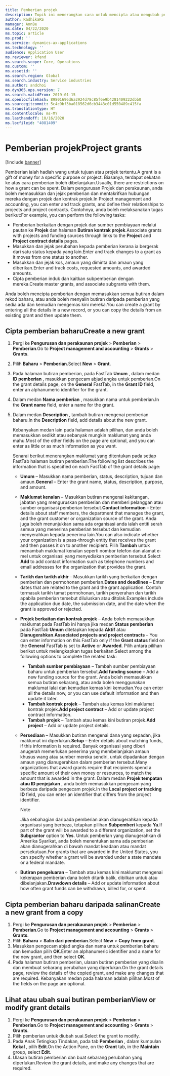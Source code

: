 ```yaml
---
title: Pemberian projek
description: Topik ini menerangkan cara untuk mencipta atau mengubah pemberian.
author: RadhikaRS
manager: AnnBe
ms.date: 04/22/2020
ms.topic: article
ms.prod: ''
ms.service: dynamics-ax-applications
ms.technology: ''
audience: Application User
ms.reviewer: kfend
ms.search.scope: Core, Operations
ms.custom: ''
ms.assetid: ''
ms.search.region: Global
ms.search.industry: Service industries
ms.author: andchoi
ms.dyn365.ops.version: 7
ms.search.validFrom: 2019-01-15
ms.openlocfilehash: 89801696d6a2924d78c85f6e9b4281409222dbb0
ms.sourcegitcommit: 5c4c9bf3ba018562d6cb3443c01d550489c415fa
ms.translationtype: HT
ms.contentlocale: ms-MY
ms.lasthandoff: 10/16/2020
ms.locfileid: "4081409"
---
```

# <a name="project-grants"></a><span data-ttu-id="3d314-103">Pemberian projek</span><span class="sxs-lookup"><span data-stu-id="3d314-103">Project grants</span></span>

[!include [banner](../includes/banner.md)]

<span data-ttu-id="3d314-104">Pemberian ialah hadiah wang untuk tujuan atau projek tertentu.</span><span class="sxs-lookup"><span data-stu-id="3d314-104">A grant is a gift of money for a specific purpose or project.</span></span> <span data-ttu-id="3d314-105">Biasanya, terdapat sekatan ke atas cara pemberian boleh dibelanjakan.</span><span class="sxs-lookup"><span data-stu-id="3d314-105">Usually, there are restrictions on how a grant can be spent.</span></span> <span data-ttu-id="3d314-106">Dalam pengurusan Projek dan perakaunan, anda boleh memasukkan dan jejak pemberian dan mentakrifkan hubungan mereka dengan projek dan kontrak projek.</span><span class="sxs-lookup"><span data-stu-id="3d314-106">In Project management and accounting, you can enter and track grants, and define their relationships to projects and project contracts.</span></span> <span data-ttu-id="3d314-107">Contohnya, anda boleh melaksanakan tugas berikut:</span><span class="sxs-lookup"><span data-stu-id="3d314-107">For example, you can perform the following tasks:</span></span>

- <span data-ttu-id="3d314-108">Pemberian berkaitan dengan projek dan sumber pembiayaan melalui pautan ke **Projek** dan halaman **Butiran kontrak projek**.</span><span class="sxs-lookup"><span data-stu-id="3d314-108">Associate grants with projects and funding sources through links to the **Project** and **Project contract details** pages.</span></span>
- <span data-ttu-id="3d314-109">Masukkan dan jejak perubahan kepada pemberian kerana ia bergerak dari satu status kepada yang lain.</span><span class="sxs-lookup"><span data-stu-id="3d314-109">Enter and track changes to a grant as it moves from one status to another.</span></span>
- <span data-ttu-id="3d314-110">Masukkan dan jejak kos, amaun yang diminta dan amaun yang diberikan.</span><span class="sxs-lookup"><span data-stu-id="3d314-110">Enter and track costs, requested amounts, and awarded amounts.</span></span>
- <span data-ttu-id="3d314-111">Cipta pemberian induk dan kaitkan subpemberian dengan mereka.</span><span class="sxs-lookup"><span data-stu-id="3d314-111">Create master grants, and associate subgrants with them.</span></span>

<span data-ttu-id="3d314-112">Anda boleh mencipta pemberian dengan memasukkan semua butiran dalam rekod baharu, atau anda boleh menyalin butiran daripada pemberian yang sedia ada dan kemudian mengemas kini mereka.</span><span class="sxs-lookup"><span data-stu-id="3d314-112">You can create a grant by entering all the details in a new record, or you can copy the details from an existing grant and then update them.</span></span>

## <a name="create-a-new-grant"></a><span data-ttu-id="3d314-113">Cipta pemberian baharu</span><span class="sxs-lookup"><span data-stu-id="3d314-113">Create a new grant</span></span>

1. <span data-ttu-id="3d314-114">Pergi ke **Pengurusan dan perakaunan projek** \> **Pemberian** \> **Pemberian**.</span><span class="sxs-lookup"><span data-stu-id="3d314-114">Go to **Project management and accounting** \> **Grants** \> **Grants**.</span></span>
2. <span data-ttu-id="3d314-115">Pilih **Baharu** \> **Pemberian**.</span><span class="sxs-lookup"><span data-stu-id="3d314-115">Select **New** \> **Grant**.</span></span>
3. <span data-ttu-id="3d314-116">Pada halaman butiran pemberian, pada FastTab **Umum** , dalam medan **ID pemberian** , masukkan pengecam abjad angka untuk pemberian.</span><span class="sxs-lookup"><span data-stu-id="3d314-116">On the grant details page, on the **General** FastTab, in the **Grant ID** field, enter an alphanumeric identifier for the grant.</span></span>
4. <span data-ttu-id="3d314-117">Dalam medan **Nama pemberian** , masukkan nama untuk pemberian.</span><span class="sxs-lookup"><span data-stu-id="3d314-117">In the **Grant name** field, enter a name for the grant.</span></span>
5. <span data-ttu-id="3d314-118">Dalam medan **Description** , tambah butiran mengenai pemberian baharu.</span><span class="sxs-lookup"><span data-stu-id="3d314-118">In the **Description** field, add details about the new grant.</span></span>

    <span data-ttu-id="3d314-119">Kebanyakan medan lain pada halaman adalah pilihan, dan anda boleh memasukkan sedikit atau sebanyak mungkin maklumat yang anda mahu.</span><span class="sxs-lookup"><span data-stu-id="3d314-119">Most of the other fields on the page are optional, and you can enter as little or as much information as you want.</span></span>

    <span data-ttu-id="3d314-120">Senarai berikut menerangkan maklumat yang ditentukan pada setiap FastTab halaman butiran pemberian:</span><span class="sxs-lookup"><span data-stu-id="3d314-120">The following list describes the information that is specified on each FastTab of the grant details page:</span></span>

    - <span data-ttu-id="3d314-121">**Umum** – Masukkan nama pemberian, status, description, tujuan dan amaun.</span><span class="sxs-lookup"><span data-stu-id="3d314-121">**General** – Enter the grant name, status, description, purpose, and amount.</span></span>
    - <span data-ttu-id="3d314-122">**Maklumat kenalan** – Masukkan butiran mengenai kakitangan, jabatan yang menguruskan pemberian dan memberi pelanggan atau sumber organisasi pemberian tersebut.</span><span class="sxs-lookup"><span data-stu-id="3d314-122">**Contact information** – Enter details about staff members, the department that manages the grant, and the grant customer or organization source of the grant.</span></span> <span data-ttu-id="3d314-123">Anda juga boleh menunjukkan sama ada organisasi anda ialah entiti serah semua yang menerima pemberian tersebut dan kemudian menyerahkan kepada penerima lain.</span><span class="sxs-lookup"><span data-stu-id="3d314-123">You can also indicate whether your organization is a pass-through entity that receives the grant and then passes it on to another recipient.</span></span> <span data-ttu-id="3d314-124">Pilih **Tambah** untuk menambah maklumat kenalan seperti nombor telefon dan alamat e-mel untuk organisasi yang menyediakan pemberian tersebut.</span><span class="sxs-lookup"><span data-stu-id="3d314-124">Select **Add** to add contact information such as telephone numbers and email addresses for the organization that provides the grant.</span></span>
    - <span data-ttu-id="3d314-125">**Tarikh dan tarikh akhir** – Masukkan tarikh yang berkaitan dengan pemberian dan permohonan pemberian.</span><span class="sxs-lookup"><span data-stu-id="3d314-125">**Dates and deadlines** – Enter dates that are related to the grant and the grant application.</span></span> <span data-ttu-id="3d314-126">Contoh termasuk tarikh tamat permohonan, tarikh penyerahan dan tarikh apabila pemberian tersebut diluluskan atau ditolak.</span><span class="sxs-lookup"><span data-stu-id="3d314-126">Examples include the application due date, the submission date, and the date when the grant is approved or rejected.</span></span>
    - <span data-ttu-id="3d314-127">**Projek berkaitan dan kontrak projek** – Anda boleh memasukkan maklumat pada FastTab ini hanya jika medan **Status pemberian** pada FastTab **Umum** ditetapkan kepada **Aktif** atau **Dianugerahkan**.</span><span class="sxs-lookup"><span data-stu-id="3d314-127">**Associated projects and project contracts** – You can enter information on this FastTab only if the **Grant status** field on the **General** FastTab is set to **Active** or **Awarded**.</span></span> <span data-ttu-id="3d314-128">Pilih antara pilihan berikut untuk melengkapkan tugas berkaitan:</span><span class="sxs-lookup"><span data-stu-id="3d314-128">Select among the following options to complete the related task:</span></span>

        - <span data-ttu-id="3d314-129">**Tambah sumber pembiayaan** – Tambah sumber pembiayaan baharu untuk pemberian tersebut.</span><span class="sxs-lookup"><span data-stu-id="3d314-129">**Add funding source** – Add a new funding source for the grant.</span></span> <span data-ttu-id="3d314-130">Anda boleh memasukkan semua butiran sekarang, atau anda boleh menggunakan maklumat lalai dan kemudian kemas kini kemudian.</span><span class="sxs-lookup"><span data-stu-id="3d314-130">You can enter all the details now, or you can use default information and then update it later.</span></span>
        - <span data-ttu-id="3d314-131">**Tambah kontrak projek** – Tambah atau kemas kini maklumat kontrak projek.</span><span class="sxs-lookup"><span data-stu-id="3d314-131">**Add project contract** – Add or update project contract information.</span></span>
        - <span data-ttu-id="3d314-132">**Tambah projek** – Tambah atau kemas kini butiran projek.</span><span class="sxs-lookup"><span data-stu-id="3d314-132">**Add project** – Add or update project details.</span></span>

    - <span data-ttu-id="3d314-133">**Persediaan** – Masukkan butiran mengenai dana yang sepadan, jika maklumat ini diperlukan.</span><span class="sxs-lookup"><span data-stu-id="3d314-133">**Setup** – Enter details about matching funds, if this information is required.</span></span> <span data-ttu-id="3d314-134">Banyak organisasi yang diberi anugerah memerlukan penerima yang membelanjakan amaun khusus wang atau sumber mereka sendiri, untuk dipadankan dengan amaun yang dianugerahkan dalam pemberian tersebut.</span><span class="sxs-lookup"><span data-stu-id="3d314-134">Many organizations that award grants require that recipients spend a specific amount of their own money or resources, to match the amount that is awarded in the grant.</span></span> <span data-ttu-id="3d314-135">Dalam medan **Projek tempatan atau ID penjejakan** , anda boleh memasukkan pengecam yang berbeza daripada pengecam projek.</span><span class="sxs-lookup"><span data-stu-id="3d314-135">In the **Local project or tracking ID** field, you can enter an identifier that differs from the project identifier.</span></span>

        > [!NOTE]
        > <span data-ttu-id="3d314-136">Jika sebahagian daripada pemberian akan dianugerahkan kepada organisasi yang berbeza, tetapkan pilihan **Subpemberi** kepada **Ya**.</span><span class="sxs-lookup"><span data-stu-id="3d314-136">If part of the grant will be awarded to a different organization, set the **Subgrantor** option to **Yes**.</span></span> <span data-ttu-id="3d314-137">Untuk pemberian yang dianugerahkan di Amerika Syarikat, anda boleh menentukan sama ada pemberian akan dianugerahkan di bawah mandat keadaan atau mandat persekutuan.</span><span class="sxs-lookup"><span data-stu-id="3d314-137">For grants that are awarded in the United States, you can specify whether a grant will be awarded under a state mandate or a federal mandate.</span></span>

    - <span data-ttu-id="3d314-138">**Butiran pengeluaran** – Tambah atau kemas kini maklumat mengenai kekerapan pemberian dana boleh ditarik balik, dibilkan untuk atau dibelanjakan.</span><span class="sxs-lookup"><span data-stu-id="3d314-138">**Drawdown details** – Add or update information about how often grant funds can be withdrawn, billed for, or spent.</span></span>

## <a name="create-a-new-grant-from-a-copy"></a><span data-ttu-id="3d314-139">Cipta pemberian baharu daripada salinan</span><span class="sxs-lookup"><span data-stu-id="3d314-139">Create a new grant from a copy</span></span>

1. <span data-ttu-id="3d314-140">Pergi ke **Pengurusan dan perakaunan projek** \> **Pemberian** \> **Pemberian**.</span><span class="sxs-lookup"><span data-stu-id="3d314-140">Go to **Project management and accounting** \> **Grants** \> **Grants**.</span></span>
2. <span data-ttu-id="3d314-141">Pilih **Baharu** \> **Salin dari pemberian**.</span><span class="sxs-lookup"><span data-stu-id="3d314-141">Select **New** \> **Copy from grant**.</span></span>
3. <span data-ttu-id="3d314-142">Masukkan pengecam abjad angka dan nama untuk pemberian baharu dan kemudian pilih **OK**.</span><span class="sxs-lookup"><span data-stu-id="3d314-142">Enter an alphanumeric identifier and a name for the new grant, and then select **OK**.</span></span>
4. <span data-ttu-id="3d314-143">Pada halaman butiran pemberian, ulasan butiran pemberian yang disalin dan membuat sebarang perubahan yang diperlukan.</span><span class="sxs-lookup"><span data-stu-id="3d314-143">On the grant details page, review the details of the copied grant, and make any changes that are required.</span></span> <span data-ttu-id="3d314-144">Kebanyakan medan pada halaman adalah pilihan.</span><span class="sxs-lookup"><span data-stu-id="3d314-144">Most of the fields on the page are optional.</span></span>

## <a name="view-or-modify-grant-details"></a><span data-ttu-id="3d314-145">Lihat atau ubah suai butiran pemberian</span><span class="sxs-lookup"><span data-stu-id="3d314-145">View or modify grant details</span></span>

1. <span data-ttu-id="3d314-146">Pergi ke **Pengurusan dan perakaunan projek** \> **Pemberian** \> **Pemberian**.</span><span class="sxs-lookup"><span data-stu-id="3d314-146">Go to **Project management and accounting** \> **Grants** \> **Grants**.</span></span>
2. <span data-ttu-id="3d314-147">Pilih pemberian untuk diubah suai.</span><span class="sxs-lookup"><span data-stu-id="3d314-147">Select the grant to modify.</span></span>
3. <span data-ttu-id="3d314-148">Pada Anak Tetingkap Tindakan, pada tab **Pemberian** , dalam kumpulan **Kekal** , pilih **Edit**.</span><span class="sxs-lookup"><span data-stu-id="3d314-148">On the Action Pane, on the **Grant** tab, in the **Maintain** group, select **Edit**.</span></span>
4. <span data-ttu-id="3d314-149">Ulasan butiran pemberian dan buat sebarang perubahan yang diperlukan.</span><span class="sxs-lookup"><span data-stu-id="3d314-149">Review the grant details, and make any changes that are required.</span></span>
